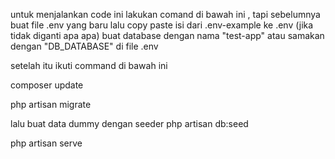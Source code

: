untuk menjalankan code ini lakukan comand di bawah ini , tapi sebelumnya buat file .env yang baru lalu copy paste
isi dari .env-example ke .env (jika tidak diganti apa apa) buat database dengan nama "test-app" 
atau samakan dengan "DB_DATABASE" di file .env

setelah itu ikuti command di bawah ini 

 
composer update 

php artisan migrate 

lalu buat data dummy dengan seeder 
php artisan db:seed 

php artisan serve 

